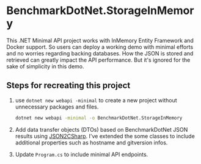 ﻿# BenchmarkDotNet.StorageInMemory

This .NET Minimal API project works with InMemory Entity Framework and Docker support. So users can deploy a working demo with minimal efforts and no worries regarding backing databases. How the JSON is stored and retrieved can greatly impact the API performance. But it's ignored for the sake of simplicity in this demo.

## Steps for recreating this project

1. use `dotnet new webapi -minimal` to create a new project without unnecessary packages and files.

    ```bash
    dotnet new webapi -minimal -o BenchmarkDotNet.StorageInMemory
    ```

2. Add data transfer objects (DTOs) based on BenchmarkDotNet JSON results using [JSON2CSharp](https://json2csharp.com/). I've extended the some classes to include additional properties such as hostname and gitversion infos.

3. Update `Program.cs` to include minimal API endpoints.